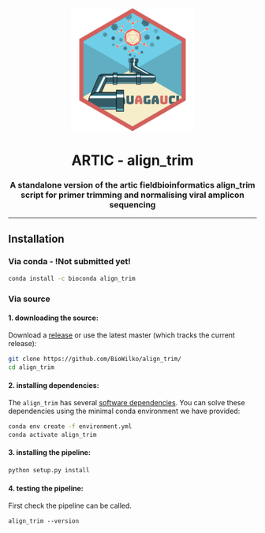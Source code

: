 <div align="center">
    <img src="artic-logo.png?raw=true?" alt="artic-logo" width="250">
    <h1>ARTIC - align_trim</h1>
    <h3>A standalone version of the artic fieldbioinformatics align_trim script for primer trimming and normalising viral amplicon sequencing</h3>
</div>

---

## Installation

### Via conda - !Not submitted yet!

```sh
conda install -c bioconda align_trim
```

### Via source

#### 1. downloading the source:

Download a [release](https://github.com/artic-network/align_trim/releases) or use the latest master (which tracks the current release):

```sh
git clone https://github.com/BioWilko/align_trim/
cd align_trim
```

#### 2. installing dependencies:

The `align_trim` has several [software dependencies](https://github.com/BioWilko/align_trim/blob/master/environment.yml). You can solve these dependencies using the minimal conda environment we have provided:

```sh
conda env create -f environment.yml
conda activate align_trim
```

#### 3. installing the pipeline:

```sh
python setup.py install
```

#### 4. testing the pipeline:

First check the pipeline can be called.

```
align_trim --version
```